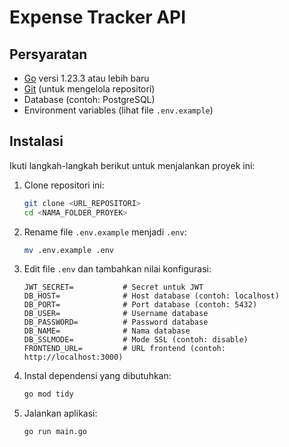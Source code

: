 
# Expense Tracker API

## Persyaratan
- [Go](https://go.dev/) versi 1.23.3 atau lebih baru
- [Git](https://git-scm.com/) (untuk mengelola repositori)
- Database (contoh: PostgreSQL)
- Environment variables (lihat file `.env.example`)

## Instalasi
Ikuti langkah-langkah berikut untuk menjalankan proyek ini:

1. Clone repositori ini:
   ```bash
   git clone <URL_REPOSITORI>
   cd <NAMA_FOLDER_PROYEK>
   ```

2. Rename file `.env.example` menjadi `.env`:
   ```bash
   mv .env.example .env
   ```

3. Edit file `.env` dan tambahkan nilai konfigurasi:
   ```plaintext
   JWT_SECRET=           # Secret untuk JWT
   DB_HOST=              # Host database (contoh: localhost)
   DB_PORT=              # Port database (contoh: 5432)
   DB_USER=              # Username database
   DB_PASSWORD=          # Password database
   DB_NAME=              # Nama database
   DB_SSLMODE=           # Mode SSL (contoh: disable)
   FRONTEND_URL=         # URL frontend (contoh: http://localhost:3000)
   ```

4. Instal dependensi yang dibutuhkan:
   ```bash
   go mod tidy
   ```

5. Jalankan aplikasi:
   ```bash
   go run main.go
   ```
